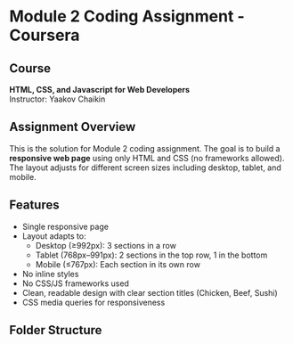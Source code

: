 # Module 2 Coding Assignment - Coursera

## Course
**HTML, CSS, and Javascript for Web Developers**  
Instructor: Yaakov Chaikin

## Assignment Overview
This is the solution for Module 2 coding assignment. The goal is to build a **responsive web page** using only HTML and CSS (no frameworks allowed). The layout adjusts for different screen sizes including desktop, tablet, and mobile.

## Features
- Single responsive page
- Layout adapts to:
  - Desktop (≥992px): 3 sections in a row
  - Tablet (768px–991px): 2 sections in the top row, 1 in the bottom
  - Mobile (≤767px): Each section in its own row
- No inline styles
- No CSS/JS frameworks used
- Clean, readable design with clear section titles (Chicken, Beef, Sushi)
- CSS media queries for responsiveness

## Folder Structure
